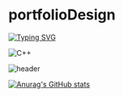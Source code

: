 # portfolioDesign

[![Typing SVG](https://readme-typing-svg.demolab.com?font=Fira+Code&size=30&pause=1000&color=0FA1F7&center=true&width=435&lines=%22%EC%96%B4%EB%A0%A4%EC%9B%80%EC%97%90+%EB%8F%84%EC%A0%84%ED%95%98%EB%8A%94+%EA%B0%9C%EB%B0%9C%EC%9E%90+%EA%B9%80%EC%83%81%EA%B7%A0%EC%9E%85%EB%8B%88%EB%8B%A4.%22)](https://git.io/typing-svg)

![C++](https://img.shields.io/badge/Safari-FF1B2D?style=for-the-badge&logo=Safari&logoColor=white)

![header](https://capsule-render.vercel.app/api?type=wave&color=auto&height=300&section=header&text=capsule%20render&fontSize=90)

[![Anurag's GitHub stats](https://github-readme-stats.vercel.app/api?sanggyoon)](https://github.com/anuraghazra/github-readme-stats)
